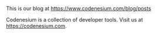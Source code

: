 This is our blog at https://www.codenesium.com/blog/posts

Codenesium is a collection of developer tools. Visit us at https://codenesium.com.
